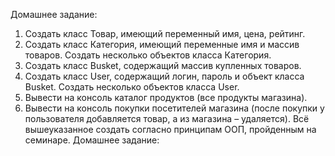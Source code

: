 Домашнее задание: 
1. Создать класс Товар, имеющий переменный имя, цена, рейтинг. 
2. Создать класс Категория, имеющий переменные имя и массив товаров. Создать несколько объектов класса Категория. 
3. Создать класс Busket, содержащий массив купленных товаров. 
4. Создать класс User, содержащий логин, пароль и объект класса Busket. Создать несколько объектов класса User.
5. Вывести на консоль каталог продуктов (все продукты магазина). 
6. Вывести на консоль покупки посетителей магазина (после покупки у пользователя добавляется товар, а из магазина – удаляется). 
Всё вышеуказанное создать согласно принципам ООП, пройденным на семинаре. Домашнее задание: